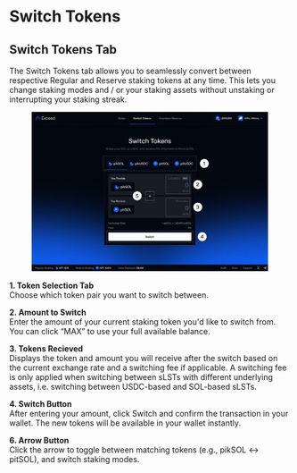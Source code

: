 # Switch Tokens

## Switch Tokens Tab

The Switch Tokens tab allows you to seamlessly convert between respective Regular and Reserve staking tokens at any time. This lets you change staking modes and / or your staking assets without unstaking or interrupting your staking streak.

<figure><img src="../.gitbook/assets/Switch Tokens (3).png" alt=""><figcaption></figcaption></figure>

**1. Token Selection Tab**\
Choose which token pair you want to switch between.

**2. Amount to Switch**\
Enter the amount of your current staking token you'd like to switch from. You can click “MAX” to use your full available balance.

**3. Tokens Recieved**\
Displays the token and amount you will receive after the switch based on the current exchange rate and a switching fee if applicable. A switching fee is only applied when switching between sLSTs with different underlying assets, i.e. switching between USDC-based and SOL-based sLSTs.

**4. Switch Button**\
After entering your amount, click Switch and confirm the transaction in your wallet. The new tokens will be available in your wallet instantly.

**6. Arrow Button**\
Click the arrow to toggle between matching tokens (e.g., pikSOL ↔ pitSOL), and switch staking modes.
